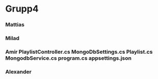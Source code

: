 # Grupp4

### Mattias

### Milad

### Amir PlaylistController.cs MongoDbSettings.cs Playlist.cs MongodbService.cs program.cs appsettings.json

### Alexander
